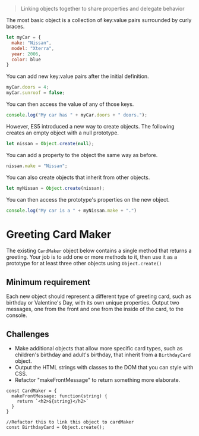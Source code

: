 >Linking objects together to share properties and delegate behavior

The most basic object is a collection of key:value pairs surrounded by curly braces.

```js
let myCar = {
  make: "Nissan",
  model: "Xterra",
  year: 2006,
  color: blue
}
```

You can add new key:value pairs after the initial definition.

```js
myCar.doors = 4;
myCar.sunroof = false;
```

You can then access the value of any of those keys.

```js
console.log("My car has " + myCar.doors + " doors.");
```

However, ES5 introduced a new way to create objects. The following creates an empty object with a null prototype.

```js
let nissan = Object.create(null);
```

You can add a property to the object the same way as before.

```js
nissan.make = "Nissan";
```

You can also create objects that inherit from other objects.

```js
let myNissan = Object.create(nissan);
```

You can then access the prototype's properties on the new object.

```js
console.log("My car is a " + myNissan.make + ".")
```


# Greeting Card Maker
The existing `CardMaker` object below contains a single method that returns a greeting. Your job is to add one or more methods to it, then use it as a prototype for at least three other objects using `Object.create()`

## Minimum requirement
Each new object should represent a different type of greeting card, such as birthday or Valentine's Day, with its own unique properties. Output two messages, one from the front and one from the inside of the card, to the console. 

## Challenges 
+ Make additional objects that allow more specific card types, such as children's birthday and adult's birthday,
that inherit from a `BirthdayCard` object.
+ Output the HTML strings with classes to the DOM that you can style with CSS. 
+ Refactor "makeFrontMessage" to return something more elaborate. 

```
const CardMaker = {
  makeFrontMessage: function(string) {
    return `<h2>${string}</h2>`
  }
}

//Refactor this to link this object to cardMaker
const BirthdayCard = Object.create();
```